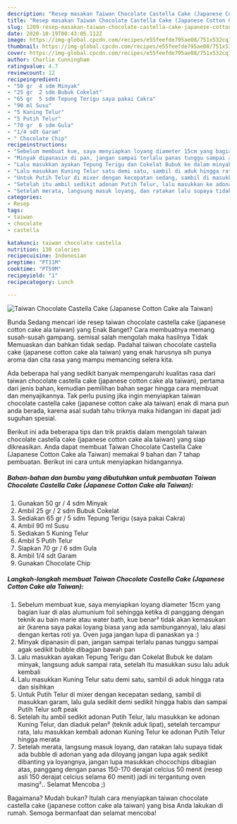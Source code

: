 ```yaml
---
description: "Resep masakan Taiwan Chocolate Castella Cake (Japanese Cotton Cake ala Taiwan) | Resep Bumbu Taiwan Chocolate Castella Cake (Japanese Cotton Cake ala Taiwan) Yang Enak Dan Mudah"
title: "Resep masakan Taiwan Chocolate Castella Cake (Japanese Cotton Cake ala Taiwan) | Resep Bumbu Taiwan Chocolate Castella Cake (Japanese Cotton Cake ala Taiwan) Yang Enak Dan Mudah"
slug: 1209-resep-masakan-taiwan-chocolate-castella-cake-japanese-cotton-cake-ala-taiwan-resep-bumbu-taiwan-chocolate-castella-cake-japanese-cotton-cake-ala-taiwan-yang-enak-dan-mudah
date: 2020-10-19T00:43:05.112Z
image: https://img-global.cpcdn.com/recipes/e55feefde795ae08/751x532cq70/taiwan-chocolate-castella-cake-japanese-cotton-cake-ala-taiwan-foto-resep-utama.jpg
thumbnail: https://img-global.cpcdn.com/recipes/e55feefde795ae08/751x532cq70/taiwan-chocolate-castella-cake-japanese-cotton-cake-ala-taiwan-foto-resep-utama.jpg
cover: https://img-global.cpcdn.com/recipes/e55feefde795ae08/751x532cq70/taiwan-chocolate-castella-cake-japanese-cotton-cake-ala-taiwan-foto-resep-utama.jpg
author: Charlie Cunningham
ratingvalue: 4.7
reviewcount: 12
recipeingredient:
- "50 gr  4 sdm Minyak"
- "25 gr  2 sdm Bubuk Cokelat"
- "65 gr  5 sdm Tepung Terigu saya pakai Cakra"
- "90 ml Susu"
- "5 Kuning Telur"
- "5 Putih Telur"
- "70 gr  6 sdm Gula"
- "1/4 sdt Garam"
- " Chocolate Chip"
recipeinstructions:
- "Sebelum membuat kue, saya menyiapkan loyang diameter 15cm yang bagian luar di alas alumunium foil sehingga ketika di panggang dengan teknik au bain marie atau water bath, kue benar² tidak akan kemasukan air (karena saya pakai loyang biasa yang ada sambungannya), lalu alasi dengan kertas roti ya. Oven juga jangan lupa di panaskan ya :)"
- "Minyak dipanasin di pan, jangan sampai terlalu panas tunggu sampai agak sedikit bubble dibagian bawah pan"
- "Lalu masukkan ayakan Tepung Terigu dan Cokelat Bubuk ke dalam minyak, langsung aduk sampai rata, setelah itu masukkan susu lalu aduk kembali"
- "Lalu masukkan Kuning Telur satu demi satu, sambil di aduk hingga rata dan sisihkan"
- "Untuk Putih Telur di mixer dengan kecepatan sedang, sambil di masukkan garam, lalu gula sedikit demi sedikit hingga habis dan sampai Putih Telur soft peak"
- "Setelah itu ambil sedikit adonan Putih Telur, lalu masukkan ke adonan Kuning Telur, dan diaduk pelan² (teknik aduk lipat), setelah tercampur rata, lalu masukkan kembali adonan Kuning Telur ke adonan Putih Telur hingga merata"
- "Setelah merata, langsung masuk loyang, dan ratakan lalu supaya tidak ada bubble di adonan yang ada diloyang jangan lupa agak sedikit dibanting ya loyangnya, jangan lupa masukkan chocochips dibagian atas, panggang dengan panas 150-170 derajat celcius 50 menit (resep asli 150 derajat celcius selama 60 menit) jadi ini tergantung oven masing².. Selamat Mencoba ;)"
categories:
- Resep
tags:
- taiwan
- chocolate
- castella

katakunci: taiwan chocolate castella 
nutrition: 130 calories
recipecuisine: Indonesian
preptime: "PT11M"
cooktime: "PT59M"
recipeyield: "1"
recipecategory: Lunch

---
```



![Taiwan Chocolate Castella Cake (Japanese Cotton Cake ala Taiwan)](https://img-global.cpcdn.com/recipes/e55feefde795ae08/751x532cq70/taiwan-chocolate-castella-cake-japanese-cotton-cake-ala-taiwan-foto-resep-utama.jpg)

Bunda Sedang mencari ide resep taiwan chocolate castella cake (japanese cotton cake ala taiwan) yang Enak Banget? Cara membuatnya memang susah-susah gampang. semisal salah mengolah maka hasilnya Tidak Memuaskan dan bahkan tidak sedap. Padahal taiwan chocolate castella cake (japanese cotton cake ala taiwan) yang enak harusnya sih punya aroma dan cita rasa yang mampu memancing selera kita.



Ada beberapa hal yang sedikit banyak mempengaruhi kualitas rasa dari taiwan chocolate castella cake (japanese cotton cake ala taiwan), pertama dari jenis bahan, kemudian pemilihan bahan segar hingga cara membuat dan menyajikannya. Tak perlu pusing jika ingin menyiapkan taiwan chocolate castella cake (japanese cotton cake ala taiwan) enak di mana pun anda berada, karena asal sudah tahu triknya maka hidangan ini dapat jadi suguhan spesial.


Berikut ini ada beberapa tips dan trik praktis dalam mengolah taiwan chocolate castella cake (japanese cotton cake ala taiwan) yang siap dikreasikan. Anda dapat membuat Taiwan Chocolate Castella Cake (Japanese Cotton Cake ala Taiwan) memakai 9 bahan dan 7 tahap pembuatan. Berikut ini cara untuk menyiapkan hidangannya.

<!--inarticleads1-->

##### Bahan-bahan dan bumbu yang dibutuhkan untuk pembuatan Taiwan Chocolate Castella Cake (Japanese Cotton Cake ala Taiwan):

1. Gunakan 50 gr / 4 sdm Minyak
1. Ambil 25 gr / 2 sdm Bubuk Cokelat
1. Sediakan 65 gr / 5 sdm Tepung Terigu (saya pakai Cakra)
1. Ambil 90 ml Susu
1. Sediakan 5 Kuning Telur
1. Ambil 5 Putih Telur
1. Siapkan 70 gr / 6 sdm Gula
1. Ambil 1/4 sdt Garam
1. Gunakan  Chocolate Chip




<!--inarticleads2-->

##### Langkah-langkah membuat Taiwan Chocolate Castella Cake (Japanese Cotton Cake ala Taiwan):

1. Sebelum membuat kue, saya menyiapkan loyang diameter 15cm yang bagian luar di alas alumunium foil sehingga ketika di panggang dengan teknik au bain marie atau water bath, kue benar² tidak akan kemasukan air (karena saya pakai loyang biasa yang ada sambungannya), lalu alasi dengan kertas roti ya. Oven juga jangan lupa di panaskan ya :)
1. Minyak dipanasin di pan, jangan sampai terlalu panas tunggu sampai agak sedikit bubble dibagian bawah pan
1. Lalu masukkan ayakan Tepung Terigu dan Cokelat Bubuk ke dalam minyak, langsung aduk sampai rata, setelah itu masukkan susu lalu aduk kembali
1. Lalu masukkan Kuning Telur satu demi satu, sambil di aduk hingga rata dan sisihkan
1. Untuk Putih Telur di mixer dengan kecepatan sedang, sambil di masukkan garam, lalu gula sedikit demi sedikit hingga habis dan sampai Putih Telur soft peak
1. Setelah itu ambil sedikit adonan Putih Telur, lalu masukkan ke adonan Kuning Telur, dan diaduk pelan² (teknik aduk lipat), setelah tercampur rata, lalu masukkan kembali adonan Kuning Telur ke adonan Putih Telur hingga merata
1. Setelah merata, langsung masuk loyang, dan ratakan lalu supaya tidak ada bubble di adonan yang ada diloyang jangan lupa agak sedikit dibanting ya loyangnya, jangan lupa masukkan chocochips dibagian atas, panggang dengan panas 150-170 derajat celcius 50 menit (resep asli 150 derajat celcius selama 60 menit) jadi ini tergantung oven masing².. Selamat Mencoba ;)




Bagaimana? Mudah bukan? Itulah cara menyiapkan taiwan chocolate castella cake (japanese cotton cake ala taiwan) yang bisa Anda lakukan di rumah. Semoga bermanfaat dan selamat mencoba!
